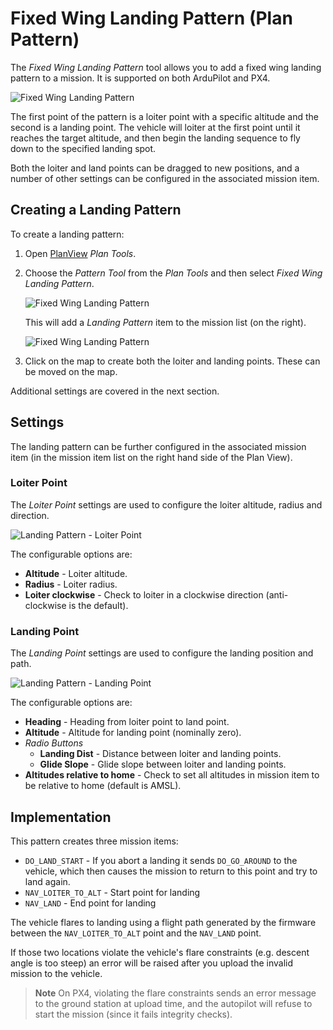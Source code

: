 # Fixed Wing Landing Pattern (Plan Pattern)

The *Fixed Wing Landing Pattern* tool allows you to add a fixed wing landing pattern to a mission.
It is supported on both ArduPilot and PX4.

![Fixed Wing Landing Pattern](../../assets/plan/pattern/fixed_wing_landing_pattern.jpg)

The first point of the pattern is a loiter point with a specific altitude and the second is a landing point.
The vehicle will loiter at the first point until it reaches the target altitude, and then begin the landing sequence to fly down to the specified landing spot.

Both the loiter and land points can be dragged to new positions, and a number of other settings can be configured in the associated mission item. 


## Creating a Landing Pattern

To create a landing pattern:
1. Open [PlanView](../PlanView/PlanView.md) *Plan Tools*.
1. Choose the *Pattern Tool* from the *Plan Tools* and then select *Fixed Wing Landing Pattern*.

   ![Fixed Wing Landing Pattern](../../assets/plan/pattern/fixed_wing_landing_pattern_menu.jpg)
   
   This will add a *Landing Pattern* item to the mission list (on the right).
   
   ![Fixed Wing Landing Pattern](../../assets/plan/pattern/fixed_wing_landing_pattern_mission_item_initial.jpg)
1. Click on the map to create both the loiter and landing points.
   These can be moved on the map.

Additional settings are covered in the next section.


## Settings

The landing pattern can be further configured in the associated mission item (in the mission item list on the right hand side of the Plan View). 

### Loiter Point

The *Loiter Point* settings are used to configure the loiter altitude, radius and direction.

![Landing Pattern - Loiter Point](../../assets/plan/pattern/fixed_wing_landing_pattern_settings_loiter.jpg)

The configurable options are:

- **Altitude** - Loiter altitude.
- **Radius** - Loiter radius.
- **Loiter clockwise** - Check to loiter in a clockwise direction (anti-clockwise is the default). 

  
### Landing Point

The *Landing Point* settings are used to configure the landing position and path.

![Landing Pattern - Landing Point](../../assets/plan/pattern/fixed_wing_landing_pattern_settings_landing.jpg)

The configurable options are:

- **Heading** - Heading from loiter point to land point.
- **Altitude** - Altitude for landing point (nominally zero).
- *Radio Buttons*
  - **Landing Dist** - Distance between loiter and landing points.
  - **Glide Slope** - Glide slope between loiter and landing points.
- **Altitudes relative to home** - Check to set all altitudes in mission item to be relative to home (default is AMSL).


## Implementation

This pattern creates three mission items:

- `DO_LAND_START` - If you abort a landing it sends `DO_GO_AROUND` to the vehicle, which then causes the mission to return to this point and try to land again.
- `NAV_LOITER_TO_ALT` - Start point for landing
- `NAV_LAND` - End point for landing

The vehicle flares to landing using a flight path generated by the firmware between the `NAV_LOITER_TO_ALT` point and the `NAV_LAND` point.

If those two locations violate the vehicle's flare constraints (e.g. descent angle is too steep) an error will be raised after you upload the invalid mission to the vehicle.

> **Note** On PX4, violating the flare constraints sends an error message to the ground station at upload time, and the autopilot will refuse to start the mission (since it fails integrity checks).
